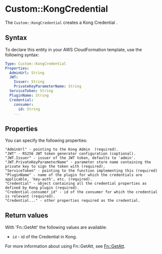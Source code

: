 # Custom::KongCredential
The `Custom::KongCredential` creates a Kong Credential .

## Syntax
To declare this entity in your AWS CloudFormation template, use the following syntax:

```yaml
Type: Custom::KongCredential
Properties:
  AdminUrl: String
  JWT:
    Issuer: String
    PrivateKeyParameterName: String
  ServiceToken: String
  PluginName: String
  Credential:
    consumer:
      id: String
    ...
```

## Properties
You can specify the following properties:

    "AdminUrl" - pointing to the Kong Admin  (required).
    "JWT" - RS256 JWT token generator configuration (coptional).
    "JWT.Issuer" - issuer of the JWT token, defaults to 'admin'.
    "JWT.PrivateKeyParameterName" - parameter store name containing the private key to sign the token with (required).
    "ServiceToken" - pointing to the function implementing this (required)
    "PluginName" - name of the plugin for which the credentials are applicable, 'key-auth', etc. (required).
    "Credential" - object containing all the credential properties as defined by Kong plugin (required).
    "Credential.consumer_id" - id of the consumer for which the credential is relevant (required).
    "Credential..." - other properties required as the credential.


## Return values
With 'Fn::GetAtt' the following values are available:

- `id` - id of the Credential in Kong.

For more information about using Fn::GetAtt, see [Fn::GetAtt](http://docs.aws.amazon.com/AWSCloudFormation/latest/UserGuide/intrinsic-function-reference-getatt.html).

